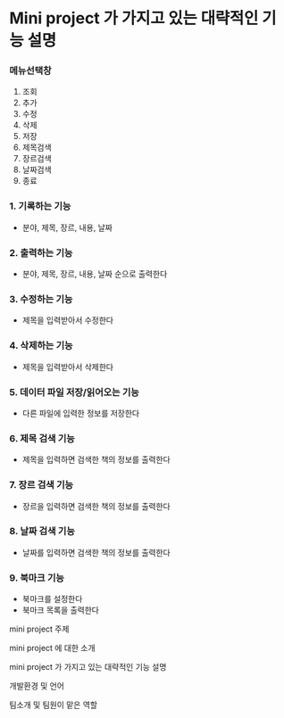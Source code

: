 Mini project 가 가지고 있는 대략적인 기능 설명
======================================

### 메뉴선택창

1. 조회
2. 추가
3. 수정
4. 삭제
5. 저장
6. 제목검색
7. 장르검색
8. 날짜검색
0. 종료

### 1. 기록하는 기능

* 분야, 제목, 장르, 내용, 날짜 

### 2. 출력하는 기능

* 분야, 제목, 장르, 내용, 날짜 순으로 출력한다 

### 3. 수정하는 기능

* 제목을 입력받아서 수정한다

### 4. 삭제하는 기능

* 제목을 입력받아서 삭제한다

### 5. 데이터 파일 저장/읽어오는 기능

* 다른 파일에 입력한 정보를 저장한다

### 6. 제목 검색 기능

* 제목을 입력하면 검색한 책의 정보를 출력한다

### 7. 장르 검색 기능

* 장르을 입력하면 검색한 책의 정보를 출력한다

### 8. 날짜 검색 기능

* 날짜를 입력하면 검색한 책의 정보를 출력한다

### 9. 북마크 기능

* 북마크를 설정한다
* 북마크 목록을 출력한다

mini project 주제

mini project 에 대한 소개

mini project 가 가지고 있는 대략적인 기능 설명

개발환경 및 언어

팀소개 및 팀원이 맡은 역할
